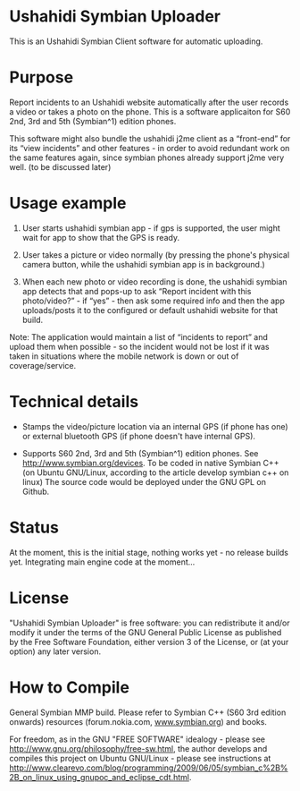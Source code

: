 Ushahidi Symbian Uploader
========================
This is an Ushahidi Symbian Client software for automatic uploading.

Purpose
========
Report incidents to an Ushahidi website automatically after the user records a video or takes a photo on the phone. This is a software applicaiton for S60 2nd, 3rd and 5th (Symbian^1) edition phones.

This software might also bundle the ushahidi j2me client as a “front-end” for its “view incidents” and other features - in order to avoid redundant work on the same features again, since symbian phones already support j2me very well. (to be discussed later)

Usage example
=============
1. User starts ushahidi symbian app - if gps is supported, the user might wait for app to show that the GPS is ready.

2. User takes a picture or video normally (by pressing the phone's physical camera button, while the ushahidi symbian app is in background.)

3. When each new photo or video recording is done, the ushahidi symbian app detects that and pops-up to ask “Report incident with this photo/video?” - if “yes” - then ask some required info and then the app uploads/posts it to the configured or default ushahidi website for that build.

Note: The application would maintain a list of “incidents to report” and upload them when possible - so the incident would not be lost if it was taken in situations where the mobile network is down or out of coverage/service.

Technical details
=================
- Stamps the video/picture location via an internal GPS (if phone has one) or external bluetooth GPS (if phone doesn't have internal GPS).

- Supports S60 2nd, 3rd and 5th (Symbian^1) edition phones. See <http://www.symbian.org/devices>.
To be coded in native Symbian C++ (on Ubuntu GNU/Linux, according to the article develop symbian c++ on linux)
The source code would be deployed under the GNU GPL on Github.

Status
======
At the moment, this is the initial stage, nothing works yet - no release builds yet. Integrating main engine code at the moment...

License
=======
"Ushahidi Symbian Uploader" is free software: you can redistribute it and/or modify it under the terms of the GNU General Public License as published by the Free Software Foundation, either version 3 of the License, or (at your option) any later version.

How to Compile
==============
General Symbian MMP build. Please refer to Symbian C++ (S60 3rd edition onwards) resources (forum.nokia.com, www.symbian.org) and books.

For freedom, as in the GNU "FREE SOFTWARE" idealogy - please see <http://www.gnu.org/philosophy/free-sw.html>, the author develops and compiles this project on Ubuntu GNU/Linux - please see instructions at <http://www.clearevo.com/blog/programming/2009/06/05/symbian_c%2B%2B_on_linux_using_gnupoc_and_eclipse_cdt.html>.

